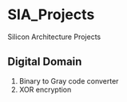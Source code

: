 # SIA_Projects
Silicon Architecture Projects 

Digital Domain
--------------

1. Binary to Gray code converter
2. XOR encryption 
